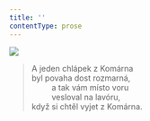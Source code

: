```yaml
---
title: ''
contentType: prose
---
```


![](../Images/100.jpg)

> A jeden chlápek z Komárna  
> byl povaha dost rozmarná,  
>          a tak vám místo voru  
>          vesloval na lavóru,  
> když si chtěl vyjet z Komárna.
